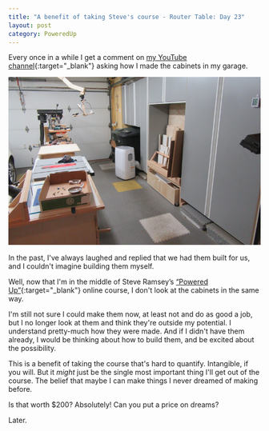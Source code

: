 ```yaml
---
title: "A benefit of taking Steve's course - Router Table: Day 23"
layout: post
category: PoweredUp
---
```

Every once in a while I get a comment on [my YouTube channel](https://www.youtube.com/c/thenewbiewoodworker){:target="_blank"} asking how I made the cabinets in my garage.

![](/assets/images-posts/powered-up-2/powered-up-2-23-1-01.jpg)

In the past, I've always laughed and replied that we had them built for us, and I couldn't imagine building them myself.

Well, now that I'm in the middle of Steve Ramsey’s [“Powered Up”](https://theweekendwoodworker.com/powered-up){:target="_blank"} online course, I don't look at the cabinets in the same way.

I'm still not sure I could make them now, at least not and do as good a job, but I no longer look at them and think they're outside my potential. I understand pretty-much how they were made. And if I didn't have them already, I would be thinking about how to build them, and be excited about the possibility.

This is a benefit of taking the course that's hard to quantify. Intangible, if you will. But it *might* just be the single most important thing I'll get out of the course. The belief that maybe I can make things I never dreamed of making before.

Is that worth $200? Absolutely! Can you put a price on dreams?

Later.